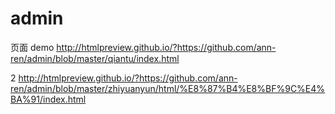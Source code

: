 # admin
页面
demo
http://htmlpreview.github.io/?https://github.com/ann-ren/admin/blob/master/qiantu/index.html

2
http://htmlpreview.github.io/?https://github.com/ann-ren/admin/blob/master/zhiyuanyun/html/%E8%87%B4%E8%BF%9C%E4%BA%91/index.html
